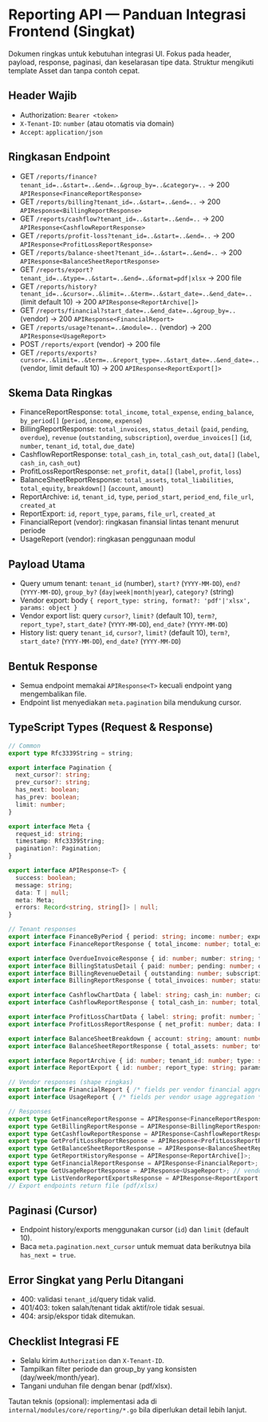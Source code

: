 # Reporting API — Panduan Integrasi Frontend (Singkat)

Dokumen ringkas untuk kebutuhan integrasi UI. Fokus pada header, payload, response, paginasi, dan keselarasan tipe data. Struktur mengikuti template Asset dan tanpa contoh cepat.

## Header Wajib

- Authorization: `Bearer <token>`
- `X-Tenant-ID`: `number` (atau otomatis via domain)
- `Accept`: `application/json`

## Ringkasan Endpoint

- GET `/reports/finance?tenant_id=..&start=..&end=..&group_by=..&category=..` → 200 `APIResponse<FinanceReportResponse>`
- GET `/reports/billing?tenant_id=..&start=..&end=..` → 200 `APIResponse<BillingReportResponse>`
- GET `/reports/cashflow?tenant_id=..&start=..&end=..` → 200 `APIResponse<CashflowReportResponse>`
- GET `/reports/profit-loss?tenant_id=..&start=..&end=..` → 200 `APIResponse<ProfitLossReportResponse>`
- GET `/reports/balance-sheet?tenant_id=..&start=..&end=..` → 200 `APIResponse<BalanceSheetReportResponse>`
- GET `/reports/export?tenant_id=..&type=..&start=..&end=..&format=pdf|xlsx` → 200 file
- GET `/reports/history?tenant_id=..&cursor=..&limit=..&term=..&start_date=..&end_date=..` (limit default 10) → 200 `APIResponse<ReportArchive[]>`
- GET `/reports/financial?start_date=..&end_date=..&group_by=..` (vendor) → 200 `APIResponse<FinancialReport>`
- GET `/reports/usage?tenant=..&module=..` (vendor) → 200 `APIResponse<UsageReport>`
- POST `/reports/export` (vendor) → 200 file
- GET `/reports/exports?cursor=..&limit=..&term=..&report_type=..&start_date=..&end_date=..` (vendor, limit default 10) → 200 `APIResponse<ReportExport[]>`

## Skema Data Ringkas

- FinanceReportResponse: `total_income`, `total_expense`, `ending_balance`, `by_period[]` (`period`, `income`, `expense`)
- BillingReportResponse: `total_invoices`, `status_detail` (`paid`, `pending`, `overdue`), `revenue` (`outstanding`, `subscription`), `overdue_invoices[]` (`id`, `number`, `tenant_id`, `total`, `due_date`)
- CashflowReportResponse: `total_cash_in`, `total_cash_out`, `data[]` (`label`, `cash_in`, `cash_out`)
- ProfitLossReportResponse: `net_profit`, `data[]` (`label`, `profit`, `loss`)
- BalanceSheetReportResponse: `total_assets`, `total_liabilities`, `total_equity`, `breakdown[]` (`account`, `amount`)
- ReportArchive: `id`, `tenant_id`, `type`, `period_start`, `period_end`, `file_url`, `created_at`
- ReportExport: `id`, `report_type`, `params`, `file_url`, `created_at`
- FinancialReport (vendor): ringkasan finansial lintas tenant menurut periode
- UsageReport (vendor): ringkasan penggunaan modul

## Payload Utama

- Query umum tenant: `tenant_id` (number), `start?` (`YYYY-MM-DD`), `end?` (`YYYY-MM-DD`), `group_by?` (`day|week|month|year`), `category?` (string)
- Vendor export: body `{ report_type: string, format?: 'pdf'|'xlsx', params: object }`
- Vendor export list: query `cursor?`, `limit?` (default 10), `term?`, `report_type?`, `start_date?` (`YYYY-MM-DD`), `end_date?` (`YYYY-MM-DD`)
- History list: query `tenant_id`, `cursor?`, `limit?` (default 10), `term?`, `start_date?` (`YYYY-MM-DD`), `end_date?` (`YYYY-MM-DD`)

## Bentuk Response

- Semua endpoint memakai `APIResponse<T>` kecuali endpoint yang mengembalikan file.
- Endpoint list menyediakan `meta.pagination` bila mendukung cursor.

## TypeScript Types (Request & Response)

```ts
// Common
export type Rfc3339String = string;

export interface Pagination {
  next_cursor?: string;
  prev_cursor?: string;
  has_next: boolean;
  has_prev: boolean;
  limit: number;
}

export interface Meta {
  request_id: string;
  timestamp: Rfc3339String;
  pagination?: Pagination;
}

export interface APIResponse<T> {
  success: boolean;
  message: string;
  data: T | null;
  meta: Meta;
  errors: Record<string, string[]> | null;
}

// Tenant responses
export interface FinanceByPeriod { period: string; income: number; expense: number }
export interface FinanceReportResponse { total_income: number; total_expense: number; ending_balance: number; by_period: FinanceByPeriod[] }

export interface OverdueInvoiceResponse { id: number; number: string; tenant_id: number; total: number; due_date: Rfc3339String }
export interface BillingStatusDetail { paid: number; pending: number; overdue: number }
export interface BillingRevenueDetail { outstanding: number; subscription: number }
export interface BillingReportResponse { total_invoices: number; status_detail: BillingStatusDetail; revenue: BillingRevenueDetail; overdue_invoices: OverdueInvoiceResponse[] }

export interface CashflowChartData { label: string; cash_in: number; cash_out: number }
export interface CashflowReportResponse { total_cash_in: number; total_cash_out: number; data: CashflowChartData[] }

export interface ProfitLossChartData { label: string; profit: number; loss: number }
export interface ProfitLossReportResponse { net_profit: number; data: ProfitLossChartData[] }

export interface BalanceSheetBreakdown { account: string; amount: number }
export interface BalanceSheetReportResponse { total_assets: number; total_liabilities: number; total_equity: number; breakdown: BalanceSheetBreakdown[] }

export interface ReportArchive { id: number; tenant_id: number; type: string; period_start: Rfc3339String; period_end: Rfc3339String; file_url: string; created_at: Rfc3339String }
export interface ReportExport { id: number; report_type: string; params: string; file_url: string; created_at: Rfc3339String }

// Vendor responses (shape ringkas)
export interface FinancialReport { /* fields per vendor financial aggregation */ [k: string]: unknown }
export interface UsageReport { /* fields per vendor usage aggregation */ [k: string]: unknown }

// Responses
export type GetFinanceReportResponse = APIResponse<FinanceReportResponse>;
export type GetBillingReportResponse = APIResponse<BillingReportResponse>;
export type GetCashflowReportResponse = APIResponse<CashflowReportResponse>;
export type GetProfitLossReportResponse = APIResponse<ProfitLossReportResponse>;
export type GetBalanceSheetReportResponse = APIResponse<BalanceSheetReportResponse>;
export type GetReportHistoryResponse = APIResponse<ReportArchive[]>;
export type GetFinancialReportResponse = APIResponse<FinancialReport>; // vendor
export type GetUsageReportResponse = APIResponse<UsageReport>; // vendor
export type ListVendorReportExportsResponse = APIResponse<ReportExport[]>;
// Export endpoints return file (pdf/xlsx)
```

## Paginasi (Cursor)

- Endpoint history/exports menggunakan cursor (`id`) dan `limit` (default 10).
- Baca `meta.pagination.next_cursor` untuk memuat data berikutnya bila `has_next = true`.

## Error Singkat yang Perlu Ditangani

- 400: validasi `tenant_id`/query tidak valid.
- 401/403: token salah/tenant tidak aktif/role tidak sesuai.
- 404: arsip/ekspor tidak ditemukan.

## Checklist Integrasi FE

- Selalu kirim `Authorization` dan `X-Tenant-ID`.
- Tampilkan filter periode dan group_by yang konsisten (day/week/month/year).
- Tangani unduhan file dengan benar (pdf/xlsx).

Tautan teknis (opsional): implementasi ada di `internal/modules/core/reporting/*.go` bila diperlukan detail lebih lanjut.

